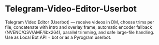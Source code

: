 # Telegram-Video-Editor-Userbot
Telegram Video Editor (Userbot) — receive videos in DM, choose trims per file, concatenate with intro and overlay frame, automatic encoder fallback (NVENC/QSV/AMF/libx264), parallel trimming, and safe large-file handling. Use as Local Bot API + bot or as a Pyrogram userbot.
